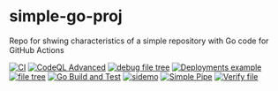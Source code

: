 # simple-go-proj
Repo for shwing characteristics of a simple repository with Go code for GitHub Actions


[![CI](https://github.com/yooodleee/simple-go-proj/actions/workflows/basic.yml/badge.svg)](https://github.com/yooodleee/simple-go-proj/actions/workflows/basic.yml)
[![CodeQL Advanced](https://github.com/yooodleee/simple-go-proj/actions/workflows/codeql.yml/badge.svg)](https://github.com/yooodleee/simple-go-proj/actions/workflows/codeql.yml)
[![debug file tree](https://github.com/yooodleee/simple-go-proj/actions/workflows/test.yml/badge.svg)](https://github.com/yooodleee/simple-go-proj/actions/workflows/test.yml)
[![Deployments example](https://github.com/yooodleee/simple-go-proj/actions/workflows/deployments.yml/badge.svg)](https://github.com/yooodleee/simple-go-proj/actions/workflows/deployments.yml)
[![file tree](https://github.com/yooodleee/simple-go-proj/actions/workflows/second.yml/badge.svg)](https://github.com/yooodleee/simple-go-proj/actions/workflows/second.yml)
[![Go Build and Test](https://github.com/yooodleee/simple-go-proj/actions/workflows/go-build.yml/badge.svg)](https://github.com/yooodleee/simple-go-proj/actions/workflows/go-build.yml)
[![sidemo](https://github.com/yooodleee/simple-go-proj/actions/workflows/sidemo.yml/badge.svg)](https://github.com/yooodleee/simple-go-proj/actions/workflows/sidemo.yml)
[![Simple Pipe](https://github.com/yooodleee/simple-go-proj/actions/workflows/simple-pipe.yml/badge.svg)](https://github.com/yooodleee/simple-go-proj/actions/workflows/simple-pipe.yml)
[![Verify file](https://github.com/yooodleee/simple-go-proj/actions/workflows/third.yml/badge.svg)](https://github.com/yooodleee/simple-go-proj/actions/workflows/third.yml)
